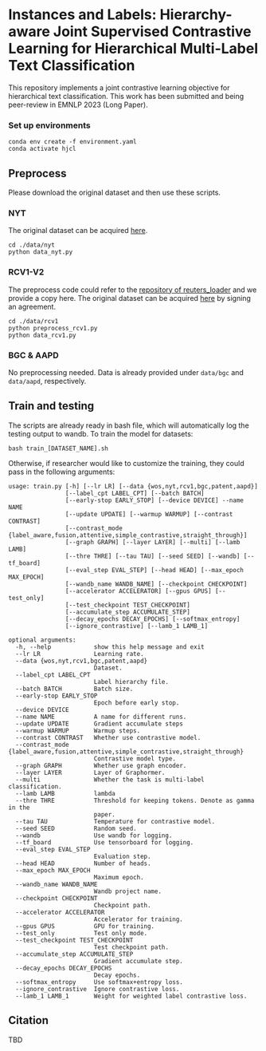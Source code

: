 # Instances and Labels: Hierarchy-aware Joint Supervised Contrastive Learning for Hierarchical Multi-Label Text Classification

This repository implements a joint contrastive learning objective for hierarchical text classification. This work has been submitted and being peer-review in EMNLP 2023 (Long Paper).

### Set up environments
```
conda env create -f environment.yaml
conda activate hjcl
```

## Preprocess

Please download the original dataset and then use these scripts.

### NYT

The original dataset can be acquired [here](https://catalog.ldc.upenn.edu/LDC2008T19).

```shell
cd ./data/nyt
python data_nyt.py
```

### RCV1-V2

The preprocess code could refer to the [repository of reuters_loader](https://github.com/ductri/reuters_loader) and we provide a copy here. The original dataset can be acquired [here](https://trec.nist.gov/data/reuters/reuters.html) by signing an agreement.

```shell
cd ./data/rcv1
python preprocess_rcv1.py
python data_rcv1.py
```

### BGC & AAPD

No preprocessing needed. Data is already provided under `data/bgc` and `data/aapd`, respectively.

## Train and testing
The scripts are already ready in bash file, which will automatically log the testing output to wandb. To train the model for datasets:

```
bash train_[DATASET_NAME].sh
```

Otherwise, if researcher would like to customize the training, they could pass in the following arguments:
```
usage: train.py [-h] [--lr LR] [--data {wos,nyt,rcv1,bgc,patent,aapd}]
                [--label_cpt LABEL_CPT] [--batch BATCH]
                [--early-stop EARLY_STOP] [--device DEVICE] --name NAME
                [--update UPDATE] [--warmup WARMUP] [--contrast CONTRAST]
                [--contrast_mode {label_aware,fusion,attentive,simple_contrastive,straight_through}]
                [--graph GRAPH] [--layer LAYER] [--multi] [--lamb LAMB]
                [--thre THRE] [--tau TAU] [--seed SEED] [--wandb] [--tf_board]
                [--eval_step EVAL_STEP] [--head HEAD] [--max_epoch MAX_EPOCH]
                [--wandb_name WANDB_NAME] [--checkpoint CHECKPOINT]
                [--accelerator ACCELERATOR] [--gpus GPUS] [--test_only]
                [--test_checkpoint TEST_CHECKPOINT]
                [--accumulate_step ACCUMULATE_STEP]
                [--decay_epochs DECAY_EPOCHS] [--softmax_entropy]
                [--ignore_contrastive] [--lamb_1 LAMB_1]

optional arguments:
  -h, --help            show this help message and exit
  --lr LR               Learning rate.
  --data {wos,nyt,rcv1,bgc,patent,aapd}
                        Dataset.
  --label_cpt LABEL_CPT
                        Label hierarchy file.
  --batch BATCH         Batch size.
  --early-stop EARLY_STOP
                        Epoch before early stop.
  --device DEVICE
  --name NAME           A name for different runs.
  --update UPDATE       Gradient accumulate steps
  --warmup WARMUP       Warmup steps.
  --contrast CONTRAST   Whether use contrastive model.
  --contrast_mode {label_aware,fusion,attentive,simple_contrastive,straight_through}
                        Contrastive model type.
  --graph GRAPH         Whether use graph encoder.
  --layer LAYER         Layer of Graphormer.
  --multi               Whether the task is multi-label classification.
  --lamb LAMB           lambda
  --thre THRE           Threshold for keeping tokens. Denote as gamma in the
                        paper.
  --tau TAU             Temperature for contrastive model.
  --seed SEED           Random seed.
  --wandb               Use wandb for logging.
  --tf_board            Use tensorboard for logging.
  --eval_step EVAL_STEP
                        Evaluation step.
  --head HEAD           Number of heads.
  --max_epoch MAX_EPOCH
                        Maximum epoch.
  --wandb_name WANDB_NAME
                        Wandb project name.
  --checkpoint CHECKPOINT
                        Checkpoint path.
  --accelerator ACCELERATOR
                        Accelerator for training.
  --gpus GPUS           GPU for training.
  --test_only           Test only mode.
  --test_checkpoint TEST_CHECKPOINT
                        Test checkpoint path.
  --accumulate_step ACCUMULATE_STEP
                        Gradient accumulate step.
  --decay_epochs DECAY_EPOCHS
                        Decay epochs.
  --softmax_entropy     Use softmax+entropy loss.
  --ignore_contrastive  Ignore contrastive loss.
  --lamb_1 LAMB_1       Weight for weighted label contrastive loss.
```

## Citation
TBD